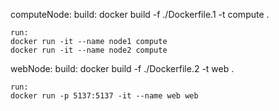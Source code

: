 computeNode:
    build:
    docker build -f ./Dockerfile.1 -t compute .

    run:
    docker run -it --name node1 compute
    docker run -it --name node2 compute


webNode:
    build:
    docker build -f ./Dockerfile.2 -t web .

    run:
    docker run -p 5137:5137 -it --name web web
